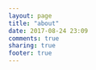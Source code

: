 ```yaml
---
layout: page
title: "about"
date: 2017-08-24 23:09
comments: true
sharing: true
footer: true
---
```

